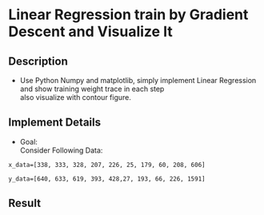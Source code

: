 # Linear Regression train by Gradient Descent and Visualize It
## Description
* Use Python Numpy and matplotlib, simply implement Linear Regression and show training weight trace in each step <br>also visualize with contour figure.
## Implement Details
* Goal: <br>Consider Following Data: 
```python=
x_data=[338, 333, 328, 207, 226, 25, 179, 60, 208, 606]

y_data=[640, 633, 619, 393, 428,27, 193, 66, 226, 1591]
```

## Result

